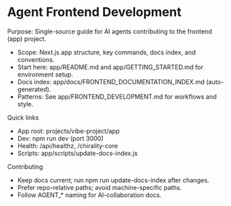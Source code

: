 # Agent Frontend Development

Purpose: Single-source guide for AI agents contributing to the frontend (app) project.

- Scope: Next.js app structure, key commands, docs index, and conventions.
- Start here: app/README.md and app/GETTING_STARTED.md for environment setup.
- Docs index: app/docs/FRONTEND_DOCUMENTATION_INDEX.md (auto-generated).
- Patterns: See app/FRONTEND_DEVELOPMENT.md for workflows and style.

Quick links
- App root: projects/vibe-project/app
- Dev: npm run dev (port 3000)
- Health: /api/healthz, /chirality-core
- Scripts: app/scripts/update-docs-index.js

Contributing
- Keep docs current; run npm run update-docs-index after changes.
- Prefer repo-relative paths; avoid machine-specific paths.
- Follow AGENT_* naming for AI-collaboration docs.

